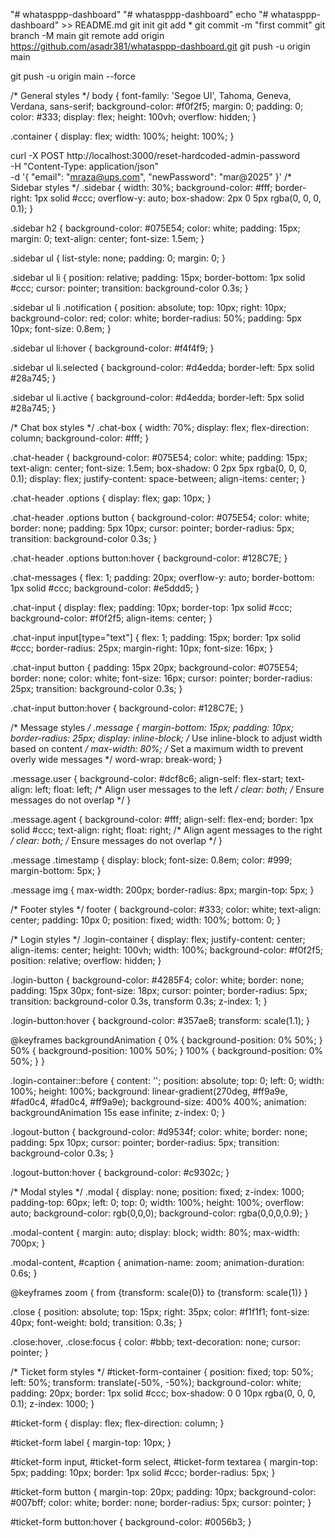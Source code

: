 "# whatasppp-dashboard" 
"# whatasppp-dashboard" 
echo "# whatasppp-dashboard" >> README.md
git init
git add *
git commit -m "first commit"
git branch -M main
git remote add origin https://github.com/asadr381/whatasppp-dashboard.git
git push -u origin main

git push -u origin main --force



/* General styles */
body {
    font-family: 'Segoe UI', Tahoma, Geneva, Verdana, sans-serif;
    background-color: #f0f2f5;
    margin: 0;
    padding: 0;
    color: #333;
    display: flex;
    height: 100vh;
    overflow: hidden;
}

.container {
    display: flex;
    width: 100%;
    height: 100%;
}




curl -X POST http://localhost:3000/reset-hardcoded-admin-password \
-H "Content-Type: application/json" \
-d '{
  "email": "mraza@ups.com",
  "newPassword": "mar@2025"
}'
/* Sidebar styles */
.sidebar {
    width: 30%;
    background-color: #fff;
    border-right: 1px solid #ccc;
    overflow-y: auto;
    box-shadow: 2px 0 5px rgba(0, 0, 0, 0.1);
}

.sidebar h2 {
    background-color: #075E54;
    color: white;
    padding: 15px;
    margin: 0;
    text-align: center;
    font-size: 1.5em;
}

.sidebar ul {
    list-style: none;
    padding: 0;
    margin: 0;
}

.sidebar ul li {
    position: relative;
    padding: 15px;
    border-bottom: 1px solid #ccc;
    cursor: pointer;
    transition: background-color 0.3s;
}

.sidebar ul li .notification {
    position: absolute;
    top: 10px;
    right: 10px;
    background-color: red;
    color: white;
    border-radius: 50%;
    padding: 5px 10px;
    font-size: 0.8em;
}

.sidebar ul li:hover {
    background-color: #f4f4f9;
}

.sidebar ul li.selected {
    background-color: #d4edda;
    border-left: 5px solid #28a745;
}

.sidebar ul li.active {
    background-color: #d4edda;
    border-left: 5px solid #28a745;
}

/* Chat box styles */
.chat-box {
    width: 70%;
    display: flex;
    flex-direction: column;
    background-color: #fff;
}

.chat-header {
    background-color: #075E54;
    color: white;
    padding: 15px;
    text-align: center;
    font-size: 1.5em;
    box-shadow: 0 2px 5px rgba(0, 0, 0, 0.1);
    display: flex;
    justify-content: space-between;
    align-items: center;
}

.chat-header .options {
    display: flex;
    gap: 10px;
}

.chat-header .options button {
    background-color: #075E54;
    color: white;
    border: none;
    padding: 5px 10px;
    cursor: pointer;
    border-radius: 5px;
    transition: background-color 0.3s;
}

.chat-header .options button:hover {
    background-color: #128C7E;
}

.chat-messages {
    flex: 1;
    padding: 20px;
    overflow-y: auto;
    border-bottom: 1px solid #ccc;
    background-color: #e5ddd5;
}

.chat-input {
    display: flex;
    padding: 10px;
    border-top: 1px solid #ccc;
    background-color: #f0f2f5;
    align-items: center;
}

.chat-input input[type="text"] {
    flex: 1;
    padding: 15px;
    border: 1px solid #ccc;
    border-radius: 25px;
    margin-right: 10px;
    font-size: 16px;
}

.chat-input button {
    padding: 15px 20px;
    background-color: #075E54;
    border: none;
    color: white;
    font-size: 16px;
    cursor: pointer;
    border-radius: 25px;
    transition: background-color 0.3s;
}

.chat-input button:hover {
    background-color: #128C7E;
}

/* Message styles */
.message {
    margin-bottom: 15px;
    padding: 10px;
    border-radius: 25px;
    display: inline-block; /* Use inline-block to adjust width based on content */
    max-width: 80%; /* Set a maximum width to prevent overly wide messages */
    word-wrap: break-word;
}

.message.user {
    background-color: #dcf8c6;
    align-self: flex-start;
    text-align: left;
    float: left; /* Align user messages to the left */
    clear: both; /* Ensure messages do not overlap */
}

.message.agent {
    background-color: #fff;
    align-self: flex-end;
    border: 1px solid #ccc;
    text-align: right;
    float: right; /* Align agent messages to the right */
    clear: both; /* Ensure messages do not overlap */
}

.message .timestamp {
    display: block;
    font-size: 0.8em;
    color: #999;
    margin-bottom: 5px;
}

.message img {
    max-width: 200px;
    border-radius: 8px;
    margin-top: 5px;
}

/* Footer styles */
footer {
    background-color: #333;
    color: white;
    text-align: center;
    padding: 10px 0;
    position: fixed;
    width: 100%;
    bottom: 0;
}

/* Login styles */
.login-container {
    display: flex;
    justify-content: center;
    align-items: center;
    height: 100vh;
    width: 100%;
    background-color: #f0f2f5;
    position: relative;
    overflow: hidden;
}

.login-button {
    background-color: #4285F4;
    color: white;
    border: none;
    padding: 15px 30px;
    font-size: 18px;
    cursor: pointer;
    border-radius: 5px;
    transition: background-color 0.3s, transform 0.3s;
    z-index: 1;
}

.login-button:hover {
    background-color: #357ae8;
    transform: scale(1.1);
}

@keyframes backgroundAnimation {
    0% { background-position: 0% 50%; }
    50% { background-position: 100% 50%; }
    100% { background-position: 0% 50%; }
}

.login-container::before {
    content: '';
    position: absolute;
    top: 0;
    left: 0;
    width: 100%;
    height: 100%;
    background: linear-gradient(270deg, #ff9a9e, #fad0c4, #fad0c4, #ff9a9e);
    background-size: 400% 400%;
    animation: backgroundAnimation 15s ease infinite;
    z-index: 0;
}

.logout-button {
    background-color: #d9534f;
    color: white;
    border: none;
    padding: 5px 10px;
    cursor: pointer;
    border-radius: 5px;
    transition: background-color 0.3s;
}

.logout-button:hover {
    background-color: #c9302c;
}

/* Modal styles */
.modal {
    display: none;
    position: fixed;
    z-index: 1000;
    padding-top: 60px;
    left: 0;
    top: 0;
    width: 100%;
    height: 100%;
    overflow: auto;
    background-color: rgb(0,0,0);
    background-color: rgba(0,0,0,0.9);
}

.modal-content {
    margin: auto;
    display: block;
    width: 80%;
    max-width: 700px;
}

.modal-content, #caption {
    animation-name: zoom;
    animation-duration: 0.6s;
}

@keyframes zoom {
    from {transform: scale(0)}
    to {transform: scale(1)}
}

.close {
    position: absolute;
    top: 15px;
    right: 35px;
    color: #f1f1f1;
    font-size: 40px;
    font-weight: bold;
    transition: 0.3s;
}

.close:hover,
.close:focus {
    color: #bbb;
    text-decoration: none;
    cursor: pointer;
}

/* Ticket form styles */
#ticket-form-container {
    position: fixed;
    top: 50%;
    left: 50%;
    transform: translate(-50%, -50%);
    background-color: white;
    padding: 20px;
    border: 1px solid #ccc;
    box-shadow: 0 0 10px rgba(0, 0, 0, 0.1);
    z-index: 1000;
}

#ticket-form {
    display: flex;
    flex-direction: column;
}

#ticket-form label {
    margin-top: 10px;
}

#ticket-form input,
#ticket-form select,
#ticket-form textarea {
    margin-top: 5px;
    padding: 10px;
    border: 1px solid #ccc;
    border-radius: 5px;
}

#ticket-form button {
    margin-top: 20px;
    padding: 10px;
    background-color: #007bff;
    color: white;
    border: none;
    border-radius: 5px;
    cursor: pointer;
}

#ticket-form button:hover {
    background-color: #0056b3;
}